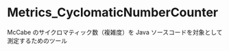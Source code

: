 Metrics_CyclomaticNumberCounter
=======================
McCabe のサイクロマティック数（複雑度）を Java ソースコードを対象として測定するためのツール
